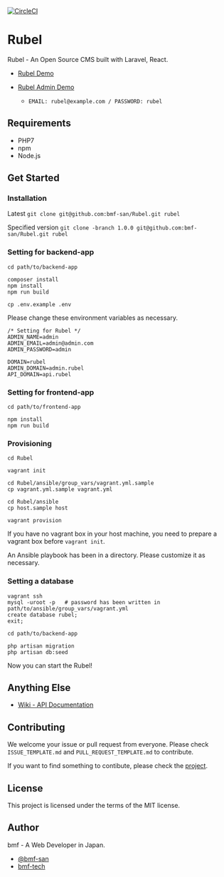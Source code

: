 [![CircleCI](https://circleci.com/gh/bmf-san/Rubel.svg?style=svg)](https://circleci.com/gh/bmf-san/Rubel)

# Rubel

Rubel - An Open Source CMS built with Laravel, React.

- [Rubel Demo](https://rubel.bmf-tech.com/)
- [Rubel Admin Demo](https://rubel-admin.bmf-tech.com/login)

  - `EMAIL: rubel@example.com / PASSWORD: rubel`

## Requirements

- PHP7
- npm
- Node.js

## Get Started

### Installation

Latest `git clone git@github.com:bmf-san/Rubel.git rubel`

Specified version `git clone -branch 1.0.0 git@github.com:bmf-san/Rubel.git rubel`

### Setting for backend-app

```console
cd path/to/backend-app

composer install
npm install
npm run build

cp .env.example .env
```

Please change these environment variables as necessary.

```console
/* Setting for Rubel */
ADMIN_NAME=admin
ADMIN_EMAIL=admin@admin.com
ADMIN_PASSWORD=admin

DOMAIN=rubel
ADMIN_DOMAIN=admin.rubel
API_DOMAIN=api.rubel
```

### Setting for frontend-app

```console
cd path/to/frontend-app

npm install
npm run build
```

### Provisioning

```console
cd Rubel

vagrant init

cd Rubel/ansible/group_vars/vagrant.yml.sample
cp vagrant.yml.sample vagrant.yml

cd Rubel/ansible
cp host.sample host

vagrant provision
```

If you have no vagrant box in your host machine, you need to prepare a vagrant box before `vagrant init`.

An Ansible playbook has been in a directory. Please customize it as necessary.

### Setting a database

```console
vagrant ssh
mysql -uroot -p   # password has been written in path/to/ansible/group_vars/vagrant.yml
create database rubel;
exit;

cd path/to/backend-app

php artisan migration
php artisan db:seed
```

Now you can start the Rubel!

## Anything Else

- [Wiki - API Documentation](https://github.com/bmf-san/laravel-react-blog-boilerplate/wiki/API-Documentation)

## Contributing

We welcome your issue or pull request from everyone. Please check `ISSUE_TEMPLATE.md` and `PULL_REQUEST_TEMPLATE.md` to contribute.

If you want to find something to contibute, please check the [project](https://github.com/bmf-san/Rubel/projects/1).

## License

This project is licensed under the terms of the MIT license.

## Author

bmf - A Web Developer in Japan.

- [@bmf-san](https://twitter.com/bmf_san)
- [bmf-tech](http://bmf-tech.com/)
